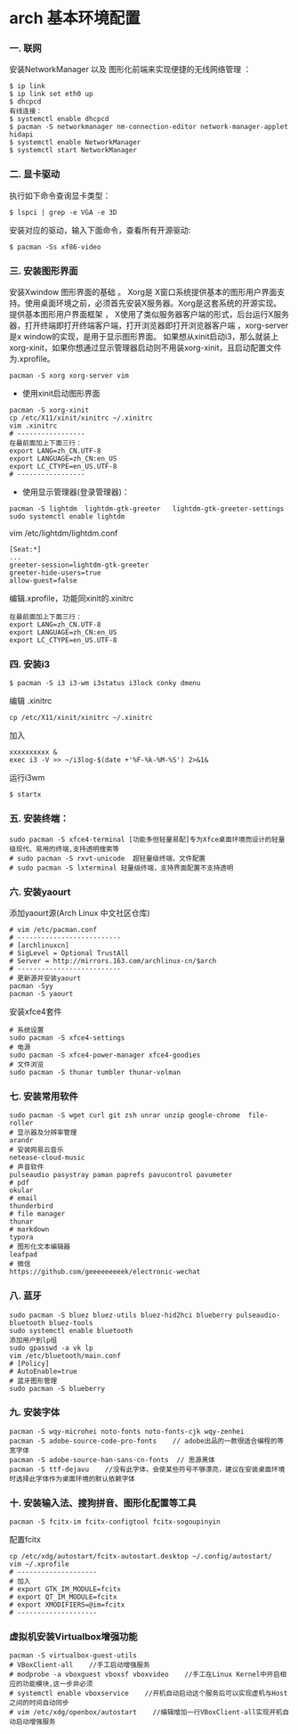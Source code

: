 # arch 基本环境配置
### 一. 联网
安装NetworkManager 以及 图形化前端来实现便捷的无线网络管理 ：  
```
$ ip link
$ ip link set eth0 up
$ dhcpcd
有线连接：
$ systemctl enable dhcpcd
$ pacman -S networkmanager nm-connection-editor network-manager-applet hidapi
$ systemctl enable NetworkManager
$ systemctl start NetworkManager
```

### 二. 显卡驱动
执行如下命令查询显卡类型：
```
$ lspci | grep -e VGA -e 3D
```
安装对应的驱动，输入下面命令，查看所有开源驱动:
```
$ pacman -Ss xf86-video
```

### 三. 安装图形界面
安装Xwindow 图形界面的基础 。 Xorg是 X窗口系统提供基本的图形用户界面支持。使用桌面环境之前，必须首先安装X服务器。Xorg是这套系统的开源实现。 提供基本图形用户界面框架 ， X使用了类似服务器客户端的形式，后台运行X服务器，打开终端即打开终端客户端，打开浏览器即打开浏览器客户端 ，xorg-server是x window的实现，是用于显示图形界面。 如果想从xinit启动i3，那么就装上xorg-xinit，如果你想通过显示管理器启动则不用装xorg-xinit，且启动配置文件为.xprofile。
```
pacman -S xorg xorg-server vim
```
* 使用xinit启动图形界面
```
pacman -S xorg-xinit
cp /etc/X11/xinit/xinitrc ~/.xinitrc  
vim .xinitrc
# -----------------
在最前面加上下面三行：
export LANG=zh_CN.UTF-8
export LANGUAGE=zh_CN:en_US
export LC_CTYPE=en_US.UTF-8
# -----------------
```
* 使用显示管理器(登录管理器)： 
```
pacman -S lightdm  lightdm-gtk-greeter   lightdm-gtk-greeter-settings
sudo systemctl enable lightdm
```
vim /etc/lightdm/lightdm.conf
```
[Seat:*]
...
greeter-session=lightdm-gtk-greeter
greeter-hide-users=true
allow-guest=false
```
编辑.xprofile，功能同xinit的.xinitrc
```
在最前面加上下面三行：
export LANG=zh_CN.UTF-8
export LANGUAGE=zh_CN:en_US
export LC_CTYPE=en_US.UTF-8
```

### 四. 安装i3
```
$ pacman -S i3 i3-wm i3status i3lock conky dmenu
```
编辑 .xinitrc
```
cp /etc/X11/xinit/xinitrc ~/.xinitrc
```
加入 
```
xxxxxxxxxx &
exec i3 -V >> ~/i3log-$(date +'%F-%k-%M-%S') 2>&1&
```
运行i3wm
```
$ startx
```

### 五. 安装终端：
```
sudo pacman -S xfce4-terminal [功能多但轻量易配]专为Xfce桌面环境而设计的轻量级现代、易用的终端,支持透明搜索等
# sudo pacman -S rxvt-unicode  超轻量级终端，文件配置
# sudo pacman -S lxterminal 轻量级终端，支持界面配置不支持透明
```

### 六. 安装yaourt
添加yaourt源(Arch Linux 中文社区仓库)
```
# vim /etc/pacman.conf
# --------------------------
# [archlinuxcn]
# SigLevel = Optional TrustAll
# Server = http://mirrors.163.com/archlinux-cn/$arch
# --------------------------
# 更新源并安装yaourt
pacman -Syy
pacman -S yaourt
```
安装xfce4套件
```
# 系统设置
sudo pacman -S xfce4-settings
# 电源
sudo pacman -S xfce4-power-manager xfce4-goodies
# 文件浏览
sudo pacman -S thunar tumbler thunar-volman
```

### 七. 安装常用软件
```
sudo pacman -S wget curl git zsh unrar unzip google-chrome  file-roller
# 显示器及分辨率管理 
arandr
# 安装网易云音乐
netease-cloud-music
# 声音软件
pulseaudio pasystray paman paprefs pavucontrol pavumeter
# pdf
okular 
# email
thunderbird
# file manager
thunar
# markdown
typora
# 图形化文本编辑器
leafpad
# 微信
https://github.com/geeeeeeeeek/electronic-wechat
```

### 八. 蓝牙
```
sudo pacman -S bluez bluez-utils bluez-hid2hci blueberry pulseaudio-bluetooth bluez-tools
sudo systemctl enable bluetooth
添加用户到lp组
sudo gpasswd -a vk lp
vim /etc/bluetooth/main.conf
# [Policy]
# AutoEnable=true
# 蓝牙图形管理
sudo pacman -S blueberry
```

### 九. 安装字体
```
pacman -S wqy-microhei noto-fonts noto-fonts-cjk wqy-zenhei
pacman -S adobe-source-code-pro-fonts    // adobe出品的一款很适合编程的等宽字体
pacman -S adobe-source-han-sans-cn-fonts  // 思源黑体
pacman -S ttf-dejavu    //没有此字体，会使某些符号不够漂亮，建议在安装桌面环境时选择此字体作为桌面环境的默认依赖字体
```

### 十. 安装输入法、搜狗拼音、图形化配置等工具
```
pacman -S fcitx-im fcitx-configtool fcitx-sogoupinyin
```
配置fcitx
```
cp /etc/xdg/autostart/fcitx-autostart.desktop ~/.config/autostart/
vim ~/.xprofile
# --------------------
# 加入
# export GTK_IM_MODULE=fcitx
# export QT_IM_MODULE=fcitx
# export XMODIFIERS=@im=fcitx
# --------------------
```

### 虚拟机安装Virtualbox增强功能
```
pacman -S virtualbox-guest-utils
# VBoxClient-all    //手工启动增强服务
# modprobe -a vboxguest vboxsf vboxvideo    //手工在Linux Kernel中开启相应的功能模块,这一步非必须
# systemctl enable vboxservice    //开机自动启动这个服务后可以实现虚机与Host之间的时间自动同步
# vim /etc/xdg/openbox/autostart    //编辑增加一行VBoxClient-all实现开机自动启动增强服务
```
